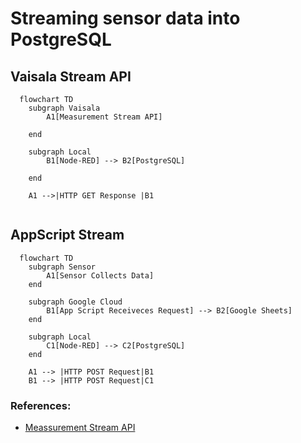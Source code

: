 # Streaming sensor data into PostgreSQL




## Vaisala Stream API
```mermaid
  flowchart TD
    subgraph Vaisala
        A1[Measurement Stream API]

    end

    subgraph Local
        B1[Node-RED] --> B2[PostgreSQL]

    end

    A1 -->|HTTP GET Response |B1


```






## AppScript Stream

```mermaid
  flowchart TD
    subgraph Sensor
        A1[Sensor Collects Data]
    end

    subgraph Google Cloud
        B1[App Script Receiveces Request] --> B2[Google Sheets]
    end

    subgraph Local
        C1[Node-RED] --> C2[PostgreSQL]
    end

    A1 --> |HTTP POST Request|B1
    B1 --> |HTTP POST Request|C1

```

### References:
  + [Meassurement Stream API](https://api-catalog.eu.platform.xweather.com/docs/Measurement%20stream/stream-api)












